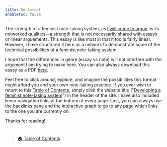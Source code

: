 ```yaml
---
title: On format
enableToc: false
---
```


The strength of a feminist note-taking system, as [I will come to argue](@2%20Introduction.md), is its networked qualities—a strength that is not necessarily shared with essays or linear arguements. This essay is like most in that it too is fairly linear. However, I have structured it here as a network to demonstrate some of the technical possibilities of a feminist note-taking system. 

I hope that the differences in genre (essay vs note) will not interfere with the argument I am trying to make here. You can also always download this essay as a PDF [here](https://kitchokly.com/wp-content/uploads/2022/12/WMST601_Final_KChokly.pdf).

Feel free to click around, explore, and imagine the possibilities this format might afford you and your own note-taking practice. If you ever wish to return to this [Table of Contents](/), simply click the website title ("[Developing a feminist note-taking system](/)") in the header of the site. I have also included linear navigation links at the bottom of every page. Last, you can always use the backlinks pane and the interactive graph to go to any page which links to the one you are currently on.

Thanks for reading!

# 

 > 
 > [🏠 Table of Contents](@1%20Developing%20a%20feminist%20note-taking%20system.md)
